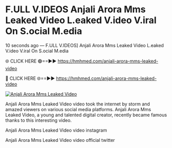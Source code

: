 # F.ULL V.IDEOS Anjali Arora Mms Leaked Video L.eaked V.ideo V.iral On S.ocial M.edia

10 seconds ago — F.ULL V.IDEOS] Anjali Arora Mms Leaked Video L.eaked V.ideo V.iral On S.ocial M.edia

🌐 CLICK HERE 🟢==►► https://hmhmed.com/anjali-arora-mms-leaked-video

🔴 CLICK HERE 🌐==►► https://hmhmed.com/anjali-arora-mms-leaked-video

[![Anjali Arora Mms Leaked Video](https://i.imgur.com/dJHk4Zq.gif)](https://hmhmed.com/anjali-arora-mms-leaked-video)

Anjali Arora Mms Leaked Video video took the internet by storm and amazed viewers on various social media platforms. Anjali Arora Mms Leaked Video, a young and talented digital creator, recently became famous thanks to this interesting video.

Anjali Arora Mms Leaked Video video instagram

Anjali Arora Mms Leaked Video video official twitter